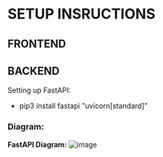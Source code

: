 # SETUP INSRUCTIONS

## FRONTEND

## BACKEND
Setting up FastAPI:
- pip3 install fastapi "uvicorn[standard]"


### Diagram: 
**FastAPI Diagram:**
![image](https://github.com/user-attachments/assets/df6d5ef2-7907-4824-add7-568b614569f5)
